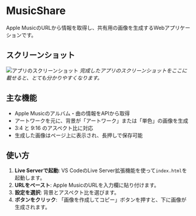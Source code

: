 # MusicShare

Apple MusicのURLから情報を取得し、共有用の画像を生成するWebアプリケーションです。

## スクリーンショット

![アプリのスクリーンショット](ここに画像のURLを貼り付け)
*完成したアプリのスクリーンショットをここに載せると、とても分かりやすくなります。*

## 主な機能

-   Apple Musicのアルバム・曲の情報をAPIから取得
-   アートワークを元に、背景が「アートワーク」または「単色」の画像を生成
-   3:4 と 9:16 のアスペクト比に対応
-   生成した画像はページ上に表示され、長押しで保存可能

## 使い方

1.  **Live Serverで起動**: VS CodeのLive Server拡張機能を使って`index.html`を起動します。
2.  **URLをペースト**: Apple MusicのURLを入力欄に貼り付けます。
3.  **設定を選択**: 背景とアスペクト比を選びます。
4.  **ボタンをクリック**: 「画像を作成してコピー」ボタンを押すと、下に画像が生成されます。
